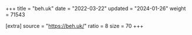 +++
title = "beh.uk"
date = "2022-03-22"
updated = "2024-01-26"
weight = 71543

[extra]
source = "https://beh.uk/"
ratio = 8
size = 70
+++
